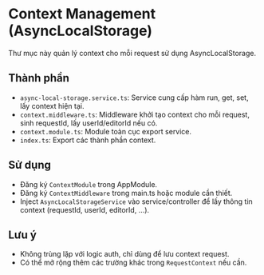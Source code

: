 # Context Management (AsyncLocalStorage)

Thư mục này quản lý context cho mỗi request sử dụng AsyncLocalStorage.

## Thành phần

- `async-local-storage.service.ts`: Service cung cấp hàm run, get, set, lấy context hiện tại.
- `context.middleware.ts`: Middleware khởi tạo context cho mỗi request, sinh requestId, lấy userId/editorId nếu có.
- `context.module.ts`: Module toàn cục export service.
- `index.ts`: Export các thành phần context.

## Sử dụng

- Đăng ký `ContextModule` trong AppModule.
- Đăng ký `ContextMiddleware` trong main.ts hoặc module cần thiết.
- Inject `AsyncLocalStorageService` vào service/controller để lấy thông tin context (requestId, userId, editorId, ...).

## Lưu ý

- Không trùng lặp với logic auth, chỉ dùng để lưu context request.
- Có thể mở rộng thêm các trường khác trong `RequestContext` nếu cần.
